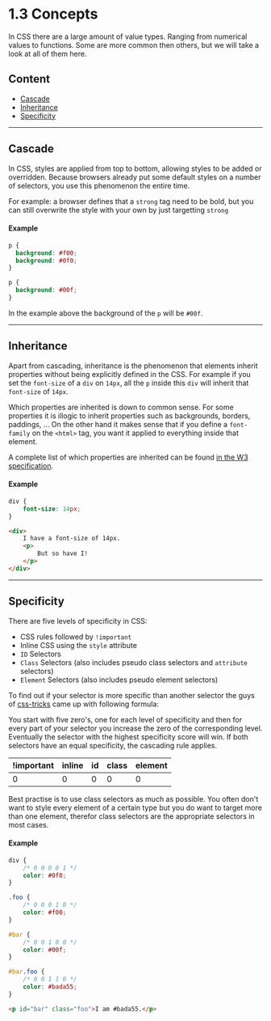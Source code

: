 # 1.3 Concepts

In CSS there are a large amount of value types. Ranging from numerical values to functions.
Some are more common then others, but we will take a look at all of them here.

## Content

- [Cascade](#cascade)
- [Inheritance](#inheritance)
- [Specificity](#specificity)

---

## Cascade

In CSS, styles are applied from top to bottom, allowing styles to be added or overridden.
Because browsers already put some default styles on a number of selectors, you use this phenomenon the entire time.

For example: a browser defines that a `strong` tag need to be bold, but you can still overwrite the style with your own by just targetting `strong`

#### Example

```css
p {
  background: #f00;
  background: #0f0;
}

p {
  background: #00f;
}
```

In the example above the background of the `p` will be `#00f`.

---

## Inheritance

Apart from cascading, inheritance is the phenomenon that elements inherit properties without being explicitly defined in the CSS.
For example if you set the `font-size` of a `div` on `14px`, all the `p` inside this `div` will inherit that `font-size` of `14px`.

Which properties are inherited is down to common sense. For some properties it is illogic to inherit properties such as backgrounds,
borders, paddings, ... On the other hand it makes sense that if you define a `font-family` on the `<html>` tag, you want it
applied to everything inside that element.

A complete list of which properties are inherited can be found [in the W3 specification](http://www.w3.org/TR/CSS21/propidx.html).

#### Example

```css
div {
    font-size: 14px;
}
```

```html
<div>
    I have a font-size of 14px.
    <p>
        But so have I!
    </p>
</div>
```

---

## Specificity

There are five levels of specificity in CSS:

- CSS rules followed by `!important`
- Inline CSS using the `style` attribute
- `ID` Selectors
- `Class` Selectors (also includes pseudo class selectors and `attribute` selectors)
- `Element` Selectors (also includes pseudo element selectors)

To find out if your selector is more specific than another selector the guys of [css-tricks](http://www.css-tricks.com)
came up with following formula:

You start with five zero's, one for each level of specificity and then for every part of your selector you
increase the zero of the corresponding level. Eventually the selector with the highest specificity score will win.
If both selectors have an equal specificity, the cascading rule applies.

| !important | inline | id | class | element |
| ---------- | ------ | -- | ----- | ------- |
| 0          | 0      | 0  | 0     | 0       |

Best practise is to use class selectors as much as possible. You often don't want to style every element of a certain type but
you do want to target more than one element, therefor class selectors are the appropriate selectors in most cases.

#### Example

```css
div {
    /* 0 0 0 0 1 */
	color: #0f0;
}

.foo {
    /* 0 0 0 1 0 */
	color: #f00;
}

#bar {
    /* 0 0 1 0 0 */
	color: #00f;
}

#bar.foo {
    /* 0 0 1 1 0 */
	color: #bada55;
}
```

```html
<p id="bar" class="foo">I am #bada55.</p>
```
